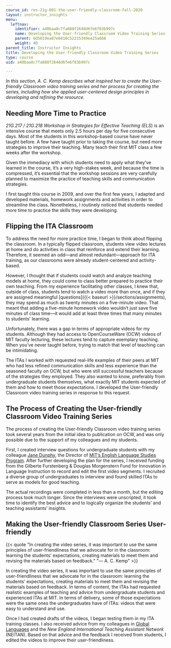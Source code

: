 ```yaml
---
course_id: res-21g-001-the-user-friendly-classroom-fall-2020
layout: instructor_insights
menu:
  leftnav:
    identifier: a40baa8c7fa888f2648d6fe6f83b997c
    name: Developing the User-friendly Classroom Video Training Series
    parent: 6d5019ea87e0410c52215349ee25a668
    weight: 40
parent_title: Instructor Insights
title: Developing the User-friendly Classroom Video Training Series
type: course
uid: a40baa8c7fa888f2648d6fe6f83b997c

---
```


_In this section, A. C. Kemp describes what inspired her to create the User-friendly Classroom video training series and her process for creating the series, including how she applied user-centered design principles in developing and refining the resource._

Needing More Time to Practice
-----------------------------

_21G.217_ _/_ _21G.218_ _Workshop in Strategies for Effective Teaching (ELS_) is an intensive course that meets only 2.5 hours per day for five consecutive days. Most of the students in this workshop-based course have never taught before. A few have taught prior to taking the course, but need more strategies to improve their teaching. Many teach their first MIT class a few weeks after the workshop.

Given the immediacy with which students need to apply what they’ve learned in the course, it’s a very high-stakes week, and because the time is compressed, it’s essential that the workshop sessions are very carefully planned to maximize the practice of teaching skills and communication strategies.

I first taught this course in 2009, and over the first few years, I adapted and developed materials, homework assignments and activities in order to streamline the class. Nonetheless, I routinely noticed that students needed more time to practice the skills they were developing.

Flipping the ITA Classroom
--------------------------

To address the need for more practice time, I began to think about flipping the classroom. In a typically flipped classroom, students view video lectures at home and do activities in class that reinforce and extend their learning. Therefore, it seemed an odd—and almost redundant—approach for ITA training, as our classrooms were already student-centered and activity-based.

However, I thought that if students could watch and analyze teaching models at home, they could come to class better prepared to practice their own teaching. From my experience facilitating other classes, I knew that, outside of class, students tend to watch a video more than once, and if they are assigned meaningful [questions]({{< baseurl >}}/sections/assignments), they may spend as much as twenty minutes on a five-minute video. That meant that adding a five-minute homework video wouldn’t just save five minutes of class time—it would add at least three times that many minutes to students’ learning.

Unfortunately, there was a gap in terms of appropriate videos for my students. Although they had access to OpenCourseWare (OCW) videos of MIT faculty lecturing, these lectures tend to capture exemplary teaching. When you’ve never taught before, trying to match that level of teaching can be intimidating.

The ITAs I worked with requested real-life examples of their peers at MIT who had less refined communication skills and less experience than the seasoned faculty on OCW, but who were still successful teachers because of the strategies they employed. They also wanted to know, preferably from undergraduate students themselves, what exactly MIT students expected of them and how to meet those expectations. I developed the User-friendly Classroom video training series in response to this request. 

The Process of Creating the User-friendly Classroom Video Training Series
-------------------------------------------------------------------------

The process of creating the User-friendly Classroom video training series took several years from the initial idea to publication on OCW, and was only possible due to the support of my colleagues and my students. 

First, I created interview questions for undergraduate students with my colleague [Jane Dunphy](https://mitgsl.mit.edu/people/lecturers/jane-dunphy), the Director of [MIT’s English Language Studies Program](http://mitgsl.mit.edu/academics/english-language-studies-els). After further developing the plan for the series, I received funding from the Gilberte Furstenberg & Douglas Morgenstern Fund for Innovation in Language Instruction to record and edit the first video segments. I recruited a diverse group of undergraduates to interview and found skilled ITAs to serve as models for good teaching.

The actual recordings were completed in less than a month, but the editing process took much longer. Since the interviews were unscripted, it took time to identify the best advice and to logically organize the students’ and teaching assistants’ insights.

Making the User-friendly Classroom Series User-friendly
-------------------------------------------------------

{{< quote "In creating the video series, it was important to use the same principles of user-friendliness that we advocate for in the classroom: learning the students’ expectations, creating materials to meet them and revising the materials based on feedback." "— A. C. Kemp" >}}

In creating the video series, it was important to use the same principles of user-friendliness that we advocate for in the classroom: learning the students’ expectations, creating materials to meet them and revising the materials based on feedback. In terms of content, the ITAs had requested realistic examples of teaching and advice from undergraduate students and experienced ITAs at MIT. In terms of delivery, some of those expectations were the same ones the undergraduates have of ITAs: videos that were easy to understand and use. 

Once I had created drafts of the videos, I began testing them in my ITA training classes. I also received advice from my colleagues in [Global Languages](http://mitgsl.mit.edu/) and the _New England_ _International Teaching Assistant Network_ (NEITAN). Based on that advice and the feedback I received from students, I edited the videos to improve their user-friendliness.